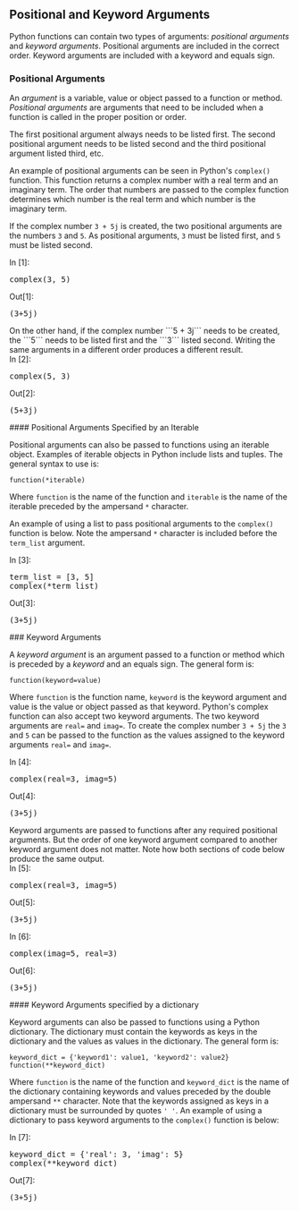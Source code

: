 
## Positional and Keyword Arguments
Python functions can contain two types of arguments: _positional arguments_ and _keyword arguments_. Positional arguments are included in the correct order. Keyword arguments are included with a keyword and equals sign.
### Positional Arguments

An _argument_ is a variable, value or object passed to a function or method. _Positional arguments_ are arguments that need to be included when a function is called in the proper position or order. 

The first positional argument always needs to be listed first. The second positional argument needs to be listed second and the third positional argument listed third, etc. 

An example of positional arguments can be seen in Python's ```complex()``` function. This function returns a complex number with a real term and an imaginary term. The order that numbers are passed to the complex function determines which number is the real term and which number is the imaginary term.

If the complex number ```3 + 5j``` is created, the two positional arguments are the numbers ```3``` and ```5```. As positional arguments, ```3``` must be listed first, and ```5``` must be listed second. 
<div class="cell border-box-sizing code_cell rendered">
<div class="input">
<div class="prompt input_prompt">In&nbsp;[1]:</div>
<div class="inner_cell">
    <div class="input_area">
<div class=" highlight hl-ipython3"><pre><span></span><span class="nb">complex</span><span class="p">(</span><span class="mi">3</span><span class="p">,</span> <span class="mi">5</span><span class="p">)</span>
</pre></div>

</div>
</div>
</div>

<div class="output_wrapper">
<div class="output">


<div class="output_area">

<div class="prompt output_prompt">Out[1]:</div>




<div class="output_text output_subarea output_execute_result">
<pre>(3+5j)</pre>
</div>

</div>

</div>
</div>

</div>
On the other hand, if the complex number ```5 + 3j``` needs to be created, the ```5``` needs to be listed first and the ```3``` listed second. Writing the same arguments in a different order produces a different result.
<div class="cell border-box-sizing code_cell rendered">
<div class="input">
<div class="prompt input_prompt">In&nbsp;[2]:</div>
<div class="inner_cell">
    <div class="input_area">
<div class=" highlight hl-ipython3"><pre><span></span><span class="nb">complex</span><span class="p">(</span><span class="mi">5</span><span class="p">,</span> <span class="mi">3</span><span class="p">)</span>
</pre></div>

</div>
</div>
</div>

<div class="output_wrapper">
<div class="output">


<div class="output_area">

<div class="prompt output_prompt">Out[2]:</div>




<div class="output_text output_subarea output_execute_result">
<pre>(5+3j)</pre>
</div>

</div>

</div>
</div>

</div>
#### Positional Arguments Specified by an Iterable

Positional arguments can also be passed to functions using an iterable object. Examples of iterable objects in Python include lists and tuples. The general syntax to use is:

```text
function(*iterable)
```

Where ```function``` is the name of the function and ```iterable``` is the name of the iterable preceded by the ampersand ```*``` character. 

An example of using a list to pass positional arguments to the ```complex()``` function is below. Note the ampersand ```*``` character is included before the ```term_list``` argument.
<div class="cell border-box-sizing code_cell rendered">
<div class="input">
<div class="prompt input_prompt">In&nbsp;[3]:</div>
<div class="inner_cell">
    <div class="input_area">
<div class=" highlight hl-ipython3"><pre><span></span><span class="n">term_list</span> <span class="o">=</span> <span class="p">[</span><span class="mi">3</span><span class="p">,</span> <span class="mi">5</span><span class="p">]</span>
<span class="nb">complex</span><span class="p">(</span><span class="o">*</span><span class="n">term_list</span><span class="p">)</span>
</pre></div>

</div>
</div>
</div>

<div class="output_wrapper">
<div class="output">


<div class="output_area">

<div class="prompt output_prompt">Out[3]:</div>




<div class="output_text output_subarea output_execute_result">
<pre>(3+5j)</pre>
</div>

</div>

</div>
</div>

</div>
### Keyword Arguments

A _keyword argument_ is an argument passed to a function or method which is preceded by a _keyword_ and an equals sign.  The general form is:

```text
function(keyword=value)
```

Where ```function``` is the function name, ```keyword``` is the keyword argument and value is the value or object passed as that keyword. Python's complex function can also accept two keyword arguments. The two keyword arguments are ```real=``` and ```imag=```. To create the complex number ```3 + 5j``` the ```3``` and ```5``` can be passed to the function as the values assigned to the keyword arguments ```real=``` and ```imag=```.
<div class="cell border-box-sizing code_cell rendered">
<div class="input">
<div class="prompt input_prompt">In&nbsp;[4]:</div>
<div class="inner_cell">
    <div class="input_area">
<div class=" highlight hl-ipython3"><pre><span></span><span class="nb">complex</span><span class="p">(</span><span class="n">real</span><span class="o">=</span><span class="mi">3</span><span class="p">,</span> <span class="n">imag</span><span class="o">=</span><span class="mi">5</span><span class="p">)</span>
</pre></div>

</div>
</div>
</div>

<div class="output_wrapper">
<div class="output">


<div class="output_area">

<div class="prompt output_prompt">Out[4]:</div>




<div class="output_text output_subarea output_execute_result">
<pre>(3+5j)</pre>
</div>

</div>

</div>
</div>

</div>
Keyword arguments are passed to functions after any required positional arguments. But the order of one keyword argument compared to another keyword argument does not matter. Note how both sections of code below produce the same output.
<div class="cell border-box-sizing code_cell rendered">
<div class="input">
<div class="prompt input_prompt">In&nbsp;[5]:</div>
<div class="inner_cell">
    <div class="input_area">
<div class=" highlight hl-ipython3"><pre><span></span><span class="nb">complex</span><span class="p">(</span><span class="n">real</span><span class="o">=</span><span class="mi">3</span><span class="p">,</span> <span class="n">imag</span><span class="o">=</span><span class="mi">5</span><span class="p">)</span>
</pre></div>

</div>
</div>
</div>

<div class="output_wrapper">
<div class="output">


<div class="output_area">

<div class="prompt output_prompt">Out[5]:</div>




<div class="output_text output_subarea output_execute_result">
<pre>(3+5j)</pre>
</div>

</div>

</div>
</div>

</div>
<div class="cell border-box-sizing code_cell rendered">
<div class="input">
<div class="prompt input_prompt">In&nbsp;[6]:</div>
<div class="inner_cell">
    <div class="input_area">
<div class=" highlight hl-ipython3"><pre><span></span><span class="nb">complex</span><span class="p">(</span><span class="n">imag</span><span class="o">=</span><span class="mi">5</span><span class="p">,</span> <span class="n">real</span><span class="o">=</span><span class="mi">3</span><span class="p">)</span>
</pre></div>

</div>
</div>
</div>

<div class="output_wrapper">
<div class="output">


<div class="output_area">

<div class="prompt output_prompt">Out[6]:</div>




<div class="output_text output_subarea output_execute_result">
<pre>(3+5j)</pre>
</div>

</div>

</div>
</div>

</div>
#### Keyword Arguments specified by a dictionary

Keyword arguments can also be passed to functions using a Python dictionary. The dictionary must contain the keywords as keys in the dictionary and the values as values in the dictionary. The general form is:

```text
keyword_dict = {'keyword1': value1, 'keyword2': value2}
function(**keyword_dict)
```

Where ```function``` is the name of the function and ```keyword_dict``` is the name of the dictionary containing keywords and values preceded by the double ampersand ```**``` character. Note that the keywords assigned as keys in a dictionary must be surrounded by quotes ``` ' ' ```. An example of using a dictionary to pass keyword arguments to the ```complex()``` function is below:
<div class="cell border-box-sizing code_cell rendered">
<div class="input">
<div class="prompt input_prompt">In&nbsp;[7]:</div>
<div class="inner_cell">
    <div class="input_area">
<div class=" highlight hl-ipython3"><pre><span></span><span class="n">keyword_dict</span> <span class="o">=</span> <span class="p">{</span><span class="s1">&#39;real&#39;</span><span class="p">:</span> <span class="mi">3</span><span class="p">,</span> <span class="s1">&#39;imag&#39;</span><span class="p">:</span> <span class="mi">5</span><span class="p">}</span>
<span class="nb">complex</span><span class="p">(</span><span class="o">**</span><span class="n">keyword_dict</span><span class="p">)</span>
</pre></div>

</div>
</div>
</div>

<div class="output_wrapper">
<div class="output">


<div class="output_area">

<div class="prompt output_prompt">Out[7]:</div>




<div class="output_text output_subarea output_execute_result">
<pre>(3+5j)</pre>
</div>

</div>

</div>
</div>

</div>
 

